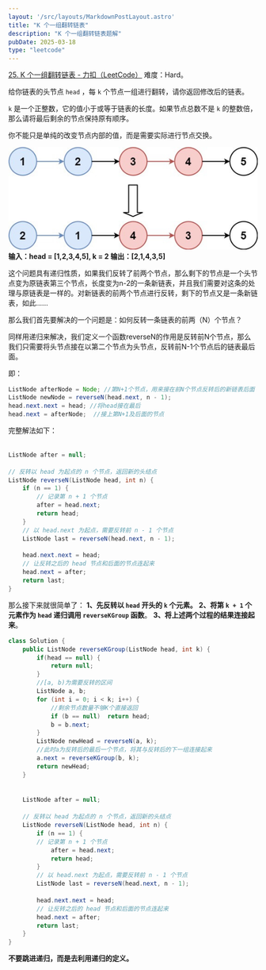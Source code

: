 ```yaml
---
layout: '/src/layouts/MarkdownPostLayout.astro'
title: "K 个一组翻转链表"  
description: "K 个一组翻转链表题解"  
pubDate: 2025-03-18   
type: "leetcode" 
---
```

[25. K 个一组翻转链表 - 力扣（LeetCode）](https://leetcode.cn/problems/reverse-nodes-in-k-group/description/) 
难度：Hard。

给你链表的头节点 `head` ，每 `k` 个节点一组进行翻转，请你返回修改后的链表。

`k` 是一个正整数，它的值小于或等于链表的长度。如果节点总数不是 `k` 的整数倍，那么请将最后剩余的节点保持原有顺序。

你不能只是单纯的改变节点内部的值，而是需要实际进行节点交换。

![image.png](https://raw.githubusercontent.com/moiseak/blogimg/main/img/20250318191806.png)
**输入：head = [1,2,3,4,5], k = 2
输出：[2,1,4,3,5]**

这个问题具有递归性质，如果我们反转了前两个节点，那么剩下的节点是一个头节点变为原链表第三个节点，长度变为n-2的一条新链表，并且我们需要对这条的处理与原链表是一样的。对新链表的前两个节点进行反转，剩下的节点又是一条新链表，如此......

那么我们首先要解决的一个问题是：如何反转一条链表的前两（N）个节点？

同样用递归来解决，我们定义一个函数reverseN的作用是反转前N个节点，那么我们只需要将头节点接在以第二个节点为头节点，反转前N-1个节点后的链表最后面。

即：

```Java
ListNode afterNode = Node; //第N+1个节点，用来接在前N个节点反转后的新链表后面
ListNode newNode = reverseN(head.next, n - 1);
head.next.next = head; //将head接在最后
head.next = afterNode;  //接上第N+1及后面的节点
```

完整解法如下：

```Java

ListNode after = null;

// 反转以 head 为起点的 n 个节点，返回新的头结点
ListNode reverseN(ListNode head, int n) {
    if (n == 1) {
        // 记录第 n + 1 个节点
        after = head.next;
        return head;
    }
    // 以 head.next 为起点，需要反转前 n - 1 个节点
    ListNode last = reverseN(head.next, n - 1);

    head.next.next = head;
    // 让反转之后的 head 节点和后面的节点连起来
    head.next = after;
    return last;
}
```

那么接下来就很简单了：
**1、先反转以 `head` 开头的 `k` 个元素。**
**2、将第 `k + 1` 个元素作为 `head` 递归调用 `reverseKGroup` 函数**。
**3、将上述两个过程的结果连接起来**。

```Java
class Solution {
    public ListNode reverseKGroup(ListNode head, int k) {
		if(head == null) {
			return null;
		}
		//[a, b)为需要反转的区间
		ListNode a, b;
		for (int i = 0; i < k; i++) {
			//剩余节点数量不够K个直接返回
			if (b == null)  return head;
			b = b.next;
		}
		ListNode newHead = reverseN(a, k);
		//此时a为反转后的最后一个节点，将其与反转后的下一组连接起来
		a.next = reverseKGroup(b, k);
		return newHead;
    }

	
	ListNode after = null;
	
	// 反转以 head 为起点的 n 个节点，返回新的头结点
	ListNode reverseN(ListNode head, int n) {
		if (n == 1) {
		// 记录第 n + 1 个节点
			after = head.next;
			return head;
		}
		// 以 head.next 为起点，需要反转前 n - 1 个节点
		ListNode last = reverseN(head.next, n - 1);
		
		head.next.next = head;
		// 让反转之后的 head 节点和后面的节点连起来
		head.next = after;
		return last;
	}
}
```

**不要跳进递归，而是去利用递归的定义。**
